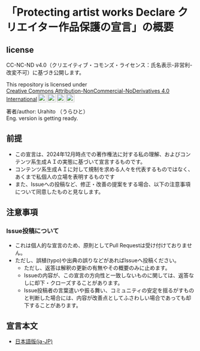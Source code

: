# 「Protecting artist works Declare クリエイター作品保護の宣言」の概要

## license

CC-NC-ND v4.0（クリエイティブ・コモンズ・ライセンス：氏名表示-非営利-改変不可）に基づき公開します。

<p xmlns:cc="http://creativecommons.org/ns#" >This repository is licensed under <a href="https://creativecommons.org/licenses/by-nc-nd/4.0/?ref=chooser-v1" target="_blank" rel="license noopener noreferrer" style="display:inline-block;">Creative Commons Attribution-NonCommercial-NoDerivatives 4.0 International<img style="height:22px!important;margin-left:3px;vertical-align:text-bottom;" src="https://mirrors.creativecommons.org/presskit/icons/cc.svg?ref=chooser-v1" alt=""><img style="height:22px!important;margin-left:3px;vertical-align:text-bottom;" src="https://mirrors.creativecommons.org/presskit/icons/by.svg?ref=chooser-v1" alt=""><img style="height:22px!important;margin-left:3px;vertical-align:text-bottom;" src="https://mirrors.creativecommons.org/presskit/icons/nc.svg?ref=chooser-v1" alt=""><img style="height:22px!important;margin-left:3px;vertical-align:text-bottom;" src="https://mirrors.creativecommons.org/presskit/icons/nd.svg?ref=chooser-v1" alt=""></a></p>

著者/author: Urahito （うらひと）  
Eng. version is getting ready.

## 前提

- この宣言は、2024年12月時点での著作権法に対する私の理解、およびコンテンツ系生成ＡＩの実態に基づいて宣言するものです。
- コンテンツ系生成ＡＩに対して規制を求める人々を代表するものではなく、あくまで私個人の立場を表明するものです
- また、Issueへの投稿など、修正・改善の提案をする場合、以下の注意事項について同意したものと見なします。

## 注意事項

### Issue投稿について

- これは個人的な宣言のため、原則としてPull Requestは受け付けておりません。
- ただし、誤植(typo)や出典の誤りなどがあればIssueへ投稿ください。
  - ただし、返答は解釈の更新の有無やその概要のみに止めます。
  - Issueの内容が、この宣言の方向性と一致しないものに関しては、返答なしに却下・クローズすることがあります。
  - Issue投稿者の言葉遣いや振る舞い、コミュニティの安定を揺るがすものと判断した場合には、内容が改善点としてふさわしい場合であっても却下することがあります。

## 宣言本文

- [日本語版(ja-JP)](ja-JP/protecting_declare_ja-JP.md)
